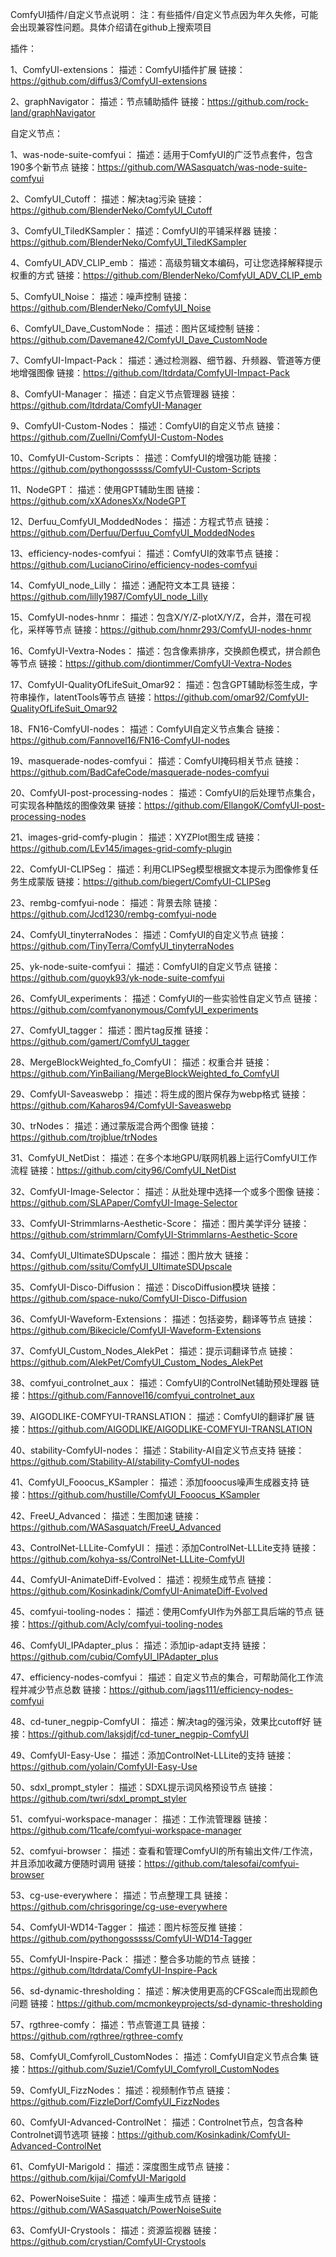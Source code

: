 ComfyUI插件/自定义节点说明：
注：有些插件/自定义节点因为年久失修，可能会出现兼容性问题。具体介绍请在github上搜索项目

插件：

1、ComfyUI-extensions：
描述：ComfyUI插件扩展
链接：https://github.com/diffus3/ComfyUI-extensions

2、graphNavigator：
描述：节点辅助插件
链接：https://github.com/rock-land/graphNavigator

自定义节点：

1、was-node-suite-comfyui：
描述：适用于ComfyUI的广泛节点套件，包含190多个新节点
链接：https://github.com/WASasquatch/was-node-suite-comfyui

2、ComfyUI_Cutoff：
描述：解决tag污染
链接：https://github.com/BlenderNeko/ComfyUI_Cutoff

3、ComfyUI_TiledKSampler：
描述：ComfyUI的平铺采样器
链接：https://github.com/BlenderNeko/ComfyUI_TiledKSampler

4、ComfyUI_ADV_CLIP_emb：
描述：高级剪辑文本编码，可让您选择解释提示权重的方式
链接：https://github.com/BlenderNeko/ComfyUI_ADV_CLIP_emb

5、ComfyUI_Noise：
描述：噪声控制
链接：https://github.com/BlenderNeko/ComfyUI_Noise

6、ComfyUI_Dave_CustomNode：
描述：图片区域控制
链接：https://github.com/Davemane42/ComfyUI_Dave_CustomNode

7、ComfyUI-Impact-Pack：
描述：通过检测器、细节器、升频器、管道等方便地增强图像
链接：https://github.com/ltdrdata/ComfyUI-Impact-Pack

8、ComfyUI-Manager：
描述：自定义节点管理器
链接：https://github.com/ltdrdata/ComfyUI-Manager

9、ComfyUI-Custom-Nodes：
描述：ComfyUI的自定义节点
链接：https://github.com/Zuellni/ComfyUI-Custom-Nodes

10、ComfyUI-Custom-Scripts：
描述：ComfyUI的增强功能
链接：https://github.com/pythongosssss/ComfyUI-Custom-Scripts

11、NodeGPT：
描述：使用GPT辅助生图
链接：https://github.com/xXAdonesXx/NodeGPT

12、Derfuu_ComfyUI_ModdedNodes：
描述：方程式节点
链接：https://github.com/Derfuu/Derfuu_ComfyUI_ModdedNodes

13、efficiency-nodes-comfyui：
描述：ComfyUI的效率节点
链接：https://github.com/LucianoCirino/efficiency-nodes-comfyui

14、ComfyUI_node_Lilly：
描述：通配符文本工具
链接：https://github.com/lilly1987/ComfyUI_node_Lilly

15、ComfyUI-nodes-hnmr：
描述：包含X/Y/Z-plotX/Y/Z，合并，潜在可视化，采样等节点
链接：https://github.com/hnmr293/ComfyUI-nodes-hnmr

16、ComfyUI-Vextra-Nodes：
描述：包含像素排序，交换颜色模式，拼合颜色等节点
链接：https://github.com/diontimmer/ComfyUI-Vextra-Nodes

17、ComfyUI-QualityOfLifeSuit_Omar92：
描述：包含GPT辅助标签生成，字符串操作，latentTools等节点
链接：https://github.com/omar92/ComfyUI-QualityOfLifeSuit_Omar92

18、FN16-ComfyUI-nodes：
描述：ComfyUI自定义节点集合
链接：https://github.com/Fannovel16/FN16-ComfyUI-nodes

19、masquerade-nodes-comfyui：
描述：ComfyUI掩码相关节点
链接：https://github.com/BadCafeCode/masquerade-nodes-comfyui

20、ComfyUI-post-processing-nodes：
描述：ComfyUI的后处理节点集合，可实现各种酷炫的图像效果
链接：https://github.com/EllangoK/ComfyUI-post-processing-nodes

21、images-grid-comfy-plugin：
描述：XYZPlot图生成
链接：https://github.com/LEv145/images-grid-comfy-plugin

22、ComfyUI-CLIPSeg：
描述：利用CLIPSeg模型根据文本提示为图像修复任务生成蒙版
链接：https://github.com/biegert/ComfyUI-CLIPSeg

23、rembg-comfyui-node：
描述：背景去除
链接：https://github.com/Jcd1230/rembg-comfyui-node

24、ComfyUI_tinyterraNodes：
描述：ComfyUI的自定义节点
链接：https://github.com/TinyTerra/ComfyUI_tinyterraNodes

25、yk-node-suite-comfyui：
描述：ComfyUI的自定义节点
链接：https://github.com/guoyk93/yk-node-suite-comfyui

26、ComfyUI_experiments：
描述：ComfyUI的一些实验性自定义节点
链接：https://github.com/comfyanonymous/ComfyUI_experiments

27、ComfyUI_tagger：
描述：图片tag反推
链接：https://github.com/gamert/ComfyUI_tagger

28、MergeBlockWeighted_fo_ComfyUI：
描述：权重合并
链接：https://github.com/YinBailiang/MergeBlockWeighted_fo_ComfyUI

29、ComfyUI-Saveaswebp：
描述：将生成的图片保存为webp格式
链接：https://github.com/Kaharos94/ComfyUI-Saveaswebp

30、trNodes：
描述：通过蒙版混合两个图像
链接：https://github.com/trojblue/trNodes

31、ComfyUI_NetDist：
描述：在多个本地GPU/联网机器上运行ComfyUI工作流程
链接：https://github.com/city96/ComfyUI_NetDist

32、ComfyUI-Image-Selector：
描述：从批处理中选择一个或多个图像
链接：https://github.com/SLAPaper/ComfyUI-Image-Selector

33、ComfyUI-Strimmlarns-Aesthetic-Score：
描述：图片美学评分
链接：https://github.com/strimmlarn/ComfyUI-Strimmlarns-Aesthetic-Score

34、ComfyUI_UltimateSDUpscale：
描述：图片放大
链接：https://github.com/ssitu/ComfyUI_UltimateSDUpscale

35、ComfyUI-Disco-Diffusion：
描述：DiscoDiffusion模块
链接：https://github.com/space-nuko/ComfyUI-Disco-Diffusion

36、ComfyUI-Waveform-Extensions：
描述：包括姿势，翻译等节点
链接：https://github.com/Bikecicle/ComfyUI-Waveform-Extensions

37、ComfyUI_Custom_Nodes_AlekPet：
描述：提示词翻译节点
链接：https://github.com/AlekPet/ComfyUI_Custom_Nodes_AlekPet

38、comfyui_controlnet_aux：
描述：ComfyUI的ControlNet辅助预处理器
链接：https://github.com/Fannovel16/comfyui_controlnet_aux

39、AIGODLIKE-COMFYUI-TRANSLATION：
描述：ComfyUI的翻译扩展
链接：https://github.com/AIGODLIKE/AIGODLIKE-COMFYUI-TRANSLATION

40、stability-ComfyUI-nodes：
描述：Stability-AI自定义节点支持
链接：https://github.com/Stability-AI/stability-ComfyUI-nodes

41、ComfyUI_Fooocus_KSampler：
描述：添加fooocus噪声生成器支持
链接：https://github.com/hustille/ComfyUI_Fooocus_KSampler

42、FreeU_Advanced：
描述：生图加速
链接：https://github.com/WASasquatch/FreeU_Advanced

43、ControlNet-LLLite-ComfyUI：
描述：添加ControlNet-LLLite支持
链接：https://github.com/kohya-ss/ControlNet-LLLite-ComfyUI

44、ComfyUI-AnimateDiff-Evolved：
描述：视频生成节点
链接：https://github.com/Kosinkadink/ComfyUI-AnimateDiff-Evolved

45、comfyui-tooling-nodes：
描述：使用ComfyUI作为外部工具后端的节点
链接：https://github.com/Acly/comfyui-tooling-nodes

46、ComfyUI_IPAdapter_plus：
描述：添加ip-adapt支持
链接：https://github.com/cubiq/ComfyUI_IPAdapter_plus

47、efficiency-nodes-comfyui：
描述：自定义节点的集合，可帮助简化工作流程并减少节点总数
链接：https://github.com/jags111/efficiency-nodes-comfyui

48、cd-tuner_negpip-ComfyUI：
描述：解决tag的强污染，效果比cutoff好
链接：https://github.com/laksjdjf/cd-tuner_negpip-ComfyUI

49、ComfyUI-Easy-Use：
描述：添加ControlNet-LLLite的支持
链接：https://github.com/yolain/ComfyUI-Easy-Use

50、sdxl_prompt_styler：
描述：SDXL提示词风格预设节点
链接：https://github.com/twri/sdxl_prompt_styler

51、comfyui-workspace-manager：
描述：工作流管理器
链接：https://github.com/11cafe/comfyui-workspace-manager

52、comfyui-browser：
描述：查看和管理ComfyUI的所有输出文件/工作流，并且添加收藏方便随时调用
链接：https://github.com/talesofai/comfyui-browser

53、cg-use-everywhere：
描述：节点整理工具
链接：https://github.com/chrisgoringe/cg-use-everywhere

54、ComfyUI-WD14-Tagger：
描述：图片标签反推
链接：https://github.com/pythongosssss/ComfyUI-WD14-Tagger

55、ComfyUI-Inspire-Pack：
描述：整合多功能的节点
链接：https://github.com/ltdrdata/ComfyUI-Inspire-Pack

56、sd-dynamic-thresholding：
描述：解决使用更高的CFGScale而出现颜色问题
链接：https://github.com/mcmonkeyprojects/sd-dynamic-thresholding

57、rgthree-comfy：
描述：节点管道工具
链接：https://github.com/rgthree/rgthree-comfy

58、ComfyUI_Comfyroll_CustomNodes：
描述：ComfyUI自定义节点合集
链接：https://github.com/Suzie1/ComfyUI_Comfyroll_CustomNodes

59、ComfyUI_FizzNodes：
描述：视频制作节点
链接：https://github.com/FizzleDorf/ComfyUI_FizzNodes

60、ComfyUI-Advanced-ControlNet：
描述：Controlnet节点，包含各种Controlnet调节选项
链接：https://github.com/Kosinkadink/ComfyUI-Advanced-ControlNet

61、ComfyUI-Marigold：
描述：深度图生成节点
链接：https://github.com/kijai/ComfyUI-Marigold

62、PowerNoiseSuite：
描述：噪声生成节点
链接：https://github.com/WASasquatch/PowerNoiseSuite

63、ComfyUI-Crystools：
描述：资源监视器
链接：https://github.com/crystian/ComfyUI-Crystools
